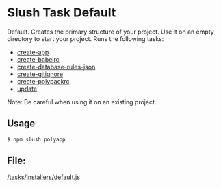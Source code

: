 

<!-- Start tasks/installers/default.js -->

# Slush Task Default

Default. Creates the primary structure of your project.
Use it on an empty directory to start your project.
Runs the following tasks:
- [create-app](../creators/create-app.md)
- [create-babelrc](../creators/create-babelrc.md)
- [create-database-rules-json](../creators/create-database-rules-json.md)
- [create-gitignore](../creators/create-gitignore.md)
- [create-polypackrc](../creators/create-polypackrc.md)
- [update](./update.md)

Note: Be careful when using it on an existing project.

## Usage

```bash
$ npm slush polyapp
```

## File:
[/tasks/installers/default.js](../../../tasks/installers/default.js)

<!-- End tasks/installers/default.js -->

